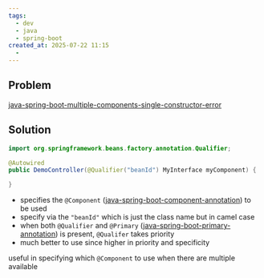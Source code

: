 ```yaml
---
tags:
  - dev
  - java
  - spring-boot
created_at: 2025-07-22 11:15
  - 
---
```

## Problem
[java-spring-boot-multiple-components-single-constructor-error](dev/java/spring/java-spring-boot-multiple-components-single-constructor-error.md)

## Solution
```java
import org.springframework.beans.factory.annotation.Qualifier;

@Autowired
public DemoController(@Qualifier("beanId") MyInterface myComponent) {

}
```
- specifies the `@Component` ([java-spring-boot-component-annotation](dev/java/spring/java-spring-boot-component-annotation.md)) to be used
- specify via the `"beanId"` which is just the class name but in camel case
- when both `@Qualifier` and `@Primary` ([java-spring-boot-primary-annotation](java-spring-boot-primary-annotation.md)) is present, `@Qualifer` takes priority
- much better to use since higher in priority and specificity

useful in specifying which `@Component` to use when there are multiple available